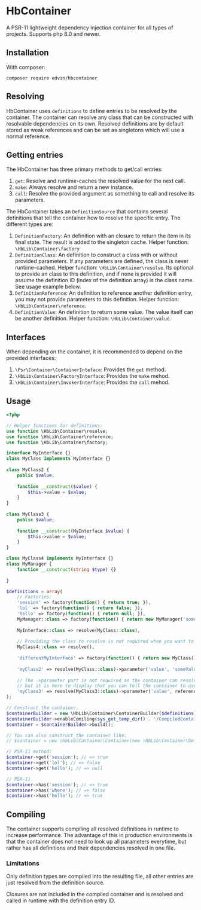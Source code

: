 # HbContainer

A PSR-11 lightweight dependency injection container for all types of projects. Supports php 8.0 and newer.

## Installation

With composer:
```
composer require edvin/hbcontainer
```

## Resolving

HbContainer uses `definitions` to define entries to be resolved by the container. The container can resolve any class that can be constructed with resolvable dependencies on its own. Resolved definitions are by default stored as weak references and can be set as singletons which will use a normal reference.

## Getting entries

The HbContainer has three primary methods to get/call entries:

1. `get`: Resolve and runtime-caches the resolved value for the next call.
1. `make`: Always resolve and return a new instance.
1. `call`: Resolve the provided argument as something to call and resolve its parameters.

The HbContainer takes an `DefinitionSource` that contains several definitions that tell the container how to resolve the specific entry. The different types are:

1. `DefinitionFactory`: An definition with an closure to return the item in its final state. The result is added to the singleton cache. Helper function: `\HbLib\Container\factory`
2. `DefinitionClass`: An definition to construct a class with or without provided parameters. If any parameters are defined, the class is never runtime-cached. Helper function: `\HbLib\Container\resolve`. Its optional to provide an class to this definition, and if none is provided it will assume the definition ID (index of the definition array) is the class name. See usage example below.
2. `DefinitionReference`: An definition to reference another definition entry, you may not provide parameters to this definition. Helper function: `\HbLib\Container\reference`.
2. `DefinitionValue`: An definition to return some value. The value itself can be another definition. Helper function: `\HbLib\Container\value`.

## Interfaces

When depending on the container, it is recommended to depend on the provided interfaces:

1. `\Psr\Container\ContainerInteface`: Provides the `get` method.
1. `\HbLib\Container\FactoryInterface`: Provides the `make` mehod.
1. `\HbLib\Container\InvokerInterface`: Provides the `call` mehod.

## Usage

```php
<?php

// Helper functions for definitions:
use function \HbLib\Container\resolve;
use function \HbLib\Container\reference;
use function \HbLib\Container\factory;

interface MyInterface {}
class MyClass implements MyInterface {}
    
class MyClass2 {
    public $value;
    
    function __construct($value) {
        $this->value = $value;
    }
}
    
class MyClass3 {
    public $value;
    
    function __construct(MyInterface $value) {
        $this->value = $value;
    }
}

class MyClass4 implements MyInterface {}
class MyManager {
    function __construct(string $type) {}
    
}

$definitions = array(
    // Factories:
    'session' => factory(function() { return true; }),
    'lol' => factory(function() { return false; }),
    'hello' => factory(function() { return null; }),
    MyManager::class => factory(function() { return new MyManager('someType'); }),
    
    MyInterface::class => resolve(MyClass::class),
    
    // Providing the class to resolve is not required when you want to resolve the ID of the definition itself.
    MyClass4::class => resolve(),
    
    'differentMyInterface' => factory(function() { return new MyClass(); }),
    
    'myClass2' => resolve(MyClass::class)->parameter('value', 'someValue'),
    
    // The ->parameter part is not required as the container can resolve the parameters
    // but it is here to display that you can tell the container to use another instance.
    'myClass3' => resolve(MyClass3::class)->parameter('value', reference('differentMyInterface')),
);

// Construct the container.
$containerBuilder = new \HbLib\Container\ContainerBuilder($definitions);
$containerBuilder->enableComiling(sys_get_temp_dir() . '/CompiledContainer.php');
$container = $containerBuilder->build();

// You can also construct the container like:
// $container = new \HbLib\Container\Container(new \HbLib\Container\DefinitionSource($definitions));

// PSR-11 method:
$container->get('session'); // => true
$container->get('lol'); // => false
$container->get('hello'); // => null

// PSR-11
$container->has('session'); // => true
$container->has('where'); // => false
$container->has('hello'); // => true
```

## Compiling

The container supports compiling all resolved definitions in runtime to increase performance. The advantage of this in production environments is that the container does not need to look up all parameters everytime, but rather has all definitions and their dependencies resolved in one file.

### Limitations

Only definition types are compiled into the resulting file, all other entries are just resolved from the definition source.

Closures are not included in the compiled container and is resolved and called in runtime with the definition entry ID.

